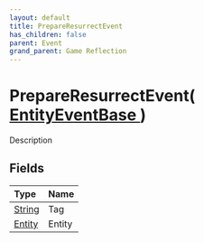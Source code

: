 ```yaml
---
layout: default
title: PrepareResurrectEvent
has_children: false
parent: Event
grand_parent: Game Reflection
---
```

# PrepareResurrectEvent( [ EntityEventBase ](/docs/game-reflection/events/entity_event_base) )
Description 

## Fields

| Type | Name |
|:-------------|:--------------|
| [String](/docs/game-reflection/components/string) | Tag |
| [Entity](/docs/game-reflection/classes/entity) | Entity |

